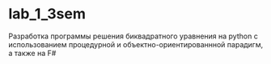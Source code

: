 # lab_1_3sem
Разработка программы решения биквадратного уравнения на python с использованием процедурной и объектно-ориентированнной парадигм, а также на F#
